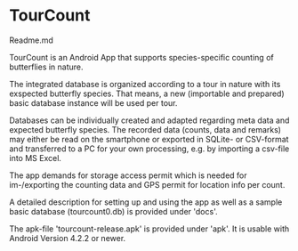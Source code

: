 # TourCount
Readme.md

TourCount is an Android App that supports species-specific counting of butterflies in nature.

The integrated database is organized according to a tour in nature with its exspected butterfly species. That means, a new (importable and prepared) basic database instance will be used per tour.

Databases can be individually created and adapted regarding meta data and expected butterfly species. The recorded data (counts, data and remarks) may either be read on the smartphone or exported in SQLite- or CSV-format and transferred to a PC for your own processing, e.g. by importing a csv-file into MS Excel.

The app demands for storage access permit which is needed for im-/exporting the counting data and GPS permit for location info per count.

A detailed description for setting up and using the app as well as a sample basic database (tourcount0.db) is provided under 'docs'.

The apk-file 'tourcount-release.apk' is provided under 'apk'. It is usable with Android Version 4.2.2 or newer.
